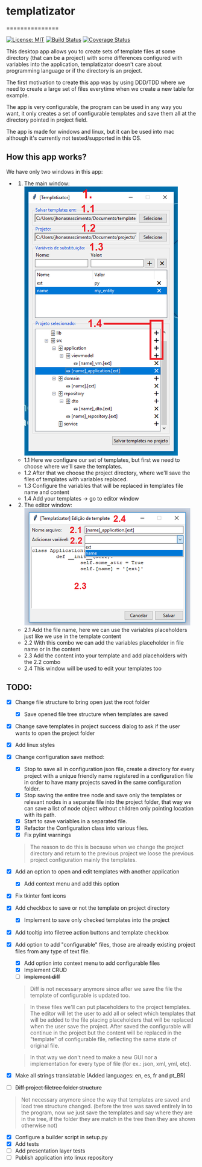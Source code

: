 # templatizator
===============

[![License: MIT](https://img.shields.io/badge/License-MIT-yellow.svg)](https://opensource.org/licenses/MIT)
[![Build Status](https://travis-ci.org/jhonasn/templatizator.svg?branch=master)](https://travis-ci.org/jhonasn/templatizator)
[![Coverage Status](https://codecov.io/gh/jhonasn/templatizator/branch/master/graph/badge.svg)](https://codecov.io/gh/jhonasn/templatizator)

This desktop app allows you to create sets of template files at some directory (that can be a project) with some differences configured with variables into the application, templatizator doesn't care about programming language or if the directory is an project.

The first motivation to create this app was by using DDD/TDD where we need to create a large set of files everytime when we create a new table for example.

The app is very configurable, the program can be used in any way you want, it only creates a set of configurable templates and save them all at the directory pointed in project field.

The app is made for windows and linux, but it can be used into mac although it's currently not tested/supported in this OS.

## How this app works?
We have only two windows in this app:
- 1. The main window:
  ![Main window picture](https://github.com/jhonasn/templatizator/raw/master/docs/resources/templatizator-window.png "Main window")
  - 1.1 Here we configure our set of templates, but first we need to choose where we'll save the templates.
  - 1.2 After that we choose the project directory, where we'll save the files of templates with variables replaced.
  - 1.3 Configure the variables that will be replaced in templates file name and content
  - 1.4 Add your templates -> go to editor window

- 2. The editor window:
  ![Editor window picture](https://github.com/jhonasn/templatizator/raw/master/docs/resources/templatizator-editor.png "Main window")
  - 2.1 Add the file name, here we can use the variables placeholders just like we use in the template content
  - 2.2 With this combo we can add the variables placeholder in file name or in the content
  - 2.3 Add the content into your template and add placeholders with the 2.2 combo
  - 2.4 This window will be used to edit your templates too

## TODO:
- [x] Change file structure to bring open just the root folder
  - [x] Save opened file tree structure when templates are saved
- [x] Change save templates in project success dialog to ask if the user wants to open the project folder
- [x] Add linux styles
- [x] Change configuration save method:
  - [x] Stop to save all in configuration json file, create a directory for every project with a unique friendly name registered in a configuration file in order to have many projects saved in the same configuration folder.
  - [x] Stop saving the entire tree node and save only the templates or relevant nodes in a separate file into the project folder, that way we can save a list of node object without children only pointing location with its path.
  - [x] Start to save variables in a separated file.
  - [x] Refactor the Configuration class into various files.
  - [x] Fix pylint warnings
  > The reason to do this is because when we change the project directory and return to the previous project we loose the previous project configuration mainly the templates.
- [x] Add an option to open and edit templates with another application
    - [x] Add context menu and add this option
- [x] Fix tkinter font icons
- [x] Add checkbox to save or not the template on project directory
    - [x] Implement to save only checked templates into the project
- [x] Add tooltip into filetree action buttons and template checkbox
- [x] Add option to add "configurable" files, those are already existing project files from any type of text file.
    - [x] Add option into context menu to add configurable files
    - [x] Implement CRUD
    - [ ] ~~Implement diff~~
    > Diff is not necessary anymore since after we save the file the template of configurable is updated too.

    > In these files we'll can put placeholders to the project templates. The editor will let the user to add all or select which templates that will be added to the file placing placeholders that will be replaced when the user save the project. After saved the configurable will continue in the project but the content will be replaced in the "template" of configurable file, reflecting the same state of original file.

  > In that way we don't need to make a new GUI nor a implementation for every type of file (for ex.: json, xml, yml, etc).
- [x] Make all strings translatable (Added languages: en, es, fr and pt_BR)
- [ ] ~~Diff project filetree folder structure~~
> Not necessary anymore since the way that templates are saved and load tree structure changed. (before the tree was saved entirely in to the program, now we just save the templates and say where they are in the tree, if the folder they are match in the tree then they are shown otherwise not)
- [x] Configure a builder script in setup.py
- [x] Add tests
- [ ] Add presentation layer tests
- [ ] Publish application into linux repository
